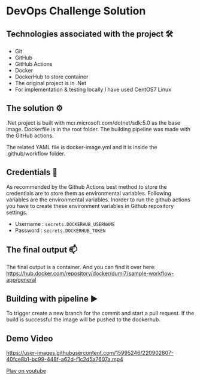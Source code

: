 # DevOps Challenge Solution

## Technologies associated with the project :hammer_and_wrench:
* Git
* GitHub
* GitHub Actions
* Docker
* DockerHub to store container
* The original project is in .Net
* For implementation & testing locally I have used CentOS7 Linux

## The solution :gear:

.Net project is built with mcr.microsoft.com/dotnet/sdk:5.0 as the base image. Dockerfile is in the root folder.
The building pipeline was made with the GitHub actions. 

The related YAML file is docker-image.yml and it is inside the .github/workflow folder.

## Credentials :key:

As recommended by the Github Actions best method to store the credentials are to store them as environmental variables.
Following variables are the environmental variables. Inorder to run the github actions you have to create these environment variables in Github repository settings.
 
* Username : `secrets.DOCKERHUB_USERNAME`
* Password : `secrets.DOCKERHUB_TOKEN`


## The final output :mailbox:

The final output is a container. And you can find it over here: https://hub.docker.com/repository/docker/dumi7/sample-workflow-app/general 

## Building with pipeline :arrow_forward:

To trigger create a new branch for the commit and start a pull request. If the build is successful the image will be pushed to the dockerhub. 

## Demo Video 



https://user-images.githubusercontent.com/15995246/220902807-40fce8b1-bc99-448f-a62d-f1c2d5a7607a.mp4


[Play on youtube](https://youtu.be/WhBLKIh_vpo)



